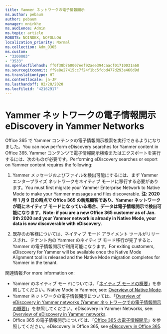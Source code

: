 ```yaml
---
title: Yammer ネットワークの電子情報開示
ms.author: pebaum
author: pebaum
manager: mnirkhe
ms.audience: Admin
ms.topic: article
ROBOTS: NOINDEX, NOFOLLOW
localization_priority: Normal
ms.collection: Adm_O365
ms.custom:
- "3200003"
- "3533"
ms.openlocfilehash: ff0f38b760007eef92aee394caacf01710031a68
ms.sourcegitcommit: ff9e8e27415cc7f24f1bc5fcbd477d293e460d9d
ms.translationtype: HT
ms.contentlocale: ja-JP
ms.lasthandoff: 02/20/2020
ms.locfileid: "42162917"
---
```

# <a name="ediscovery-in-yammer-networks"></a><span data-ttu-id="15c76-102">Yammer ネットワークの電子情報開示</span><span class="sxs-lookup"><span data-stu-id="15c76-102">eDiscovery in Yammer Networks</span></span>

<span data-ttu-id="15c76-103">Office 365 で Yammer コンテンツの電子情報開示検索を実行できるようになりました。</span><span class="sxs-lookup"><span data-stu-id="15c76-103">You can now perform eDiscovery searches for Yammer content in Office 365.</span></span>  <span data-ttu-id="15c76-104">Yammer コンテンツで電子情報開示検索またはエクスポートを実行するには、次のものが必要です。</span><span class="sxs-lookup"><span data-stu-id="15c76-104">Performing eDiscovery searches or export on Yammer content requires the following:</span></span>

1. <span data-ttu-id="15c76-105">Yammer メッセージおよびファイルを検出可能にするには、まず Yammer エンタープライズ ネットワークをネイティブ モードに移行する必要があります。</span><span class="sxs-lookup"><span data-stu-id="15c76-105">You must first migrate your Yammer Enterprise Network to Native Mode to make your Yammer messages and files discoverable.</span></span> <span data-ttu-id="15c76-106">**注: 2020 年 1 月 9 日の時点で Office 365 の新規顧客であり、Yammer ネットワークが既にネイティブ モードになっている場合、データは電子情報開示で検出可能になります**。</span><span class="sxs-lookup"><span data-stu-id="15c76-106">**Note: if you are a new Office 365 customer as of Jan. 9th 2020 and your Yammer network is already in Native Mode, your data is now discoverable with eDiscovery**.</span></span>

2. <span data-ttu-id="15c76-107">既存のお客様については、ネイティブ モード アライメント ツールがリリースされ、テナント内の Yammer のネイティブ モード移行が完了すると、Yammer の電子情報開示が利用可能になります。</span><span class="sxs-lookup"><span data-stu-id="15c76-107">For exiting customers, eDiscovery for Yammer will be available once the Native Mode Alignment tool is released and the Native Mode migration completes for Yammer in the tenant.</span></span>

<span data-ttu-id="15c76-108">関連情報:</span><span class="sxs-lookup"><span data-stu-id="15c76-108">For more information on:</span></span>

- <span data-ttu-id="15c76-109">Yammer のネイティブ モードについては、「[ネイティブ モードの概要](https://docs.microsoft.com/yammer/configure-your-yammer-network/overview-native-mode)」を参照してください。</span><span class="sxs-lookup"><span data-stu-id="15c76-109">Native Mode in Yammer, see: [Overview of Native Mode](https://docs.microsoft.com/yammer/configure-your-yammer-network/overview-native-mode).</span></span>
- <span data-ttu-id="15c76-110">Yammer ネットワークの電子情報開示については、「[Overview of eDiscovery in Yammer networks (Yammer ネットワークでの電子情報開示の概要)](https://docs.microsoft.com/ja-JP/yammer/manage-security-and-compliance/overview-of-ediscovery)」を参照してください。</span><span class="sxs-lookup"><span data-stu-id="15c76-110">eDiscovery in Yammer Networks, see: [Overview of eDiscovery in Yammer networks](https://docs.microsoft.com/ja-JP/yammer/manage-security-and-compliance/overview-of-ediscovery).</span></span>
- <span data-ttu-id="15c76-111">Office 365 の電子情報開示については、「[Office 365 の電子情報開示](https://docs.microsoft.com/ja-JP/microsoft-365/compliance/ediscovery)」を参照してください。</span><span class="sxs-lookup"><span data-stu-id="15c76-111">eDiscovery in Office 365, see [eDiscovery in Office 365](https://docs.microsoft.com/ja-JP/microsoft-365/compliance/ediscovery).</span></span>
